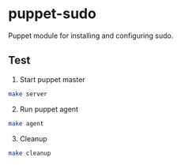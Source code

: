 # puppet-sudo

Puppet module for installing and configuring sudo.  


## Test

1. Start puppet master
```bash
make server
```

2. Run puppet agent
```bash
make agent
```

3. Cleanup
```bash
make cleanup
```
